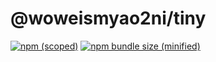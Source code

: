 # @woweismyao2ni/tiny

[![npm (scoped)](https://img.shields.io/appveyor/ci/gruntjs/grunt.svg)](https://github.com/Musazs/tiny.git)
[![npm bundle size (minified)](https://img.shields.io/appveyor/tests/NZSmartie/coap-net-iu0to.svg)](https://github.com/Musazs/tiny.git)

